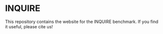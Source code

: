 # INQUIRE

This repository contains the website for the INQUIRE benchmark. If you find it useful, please cite us!
